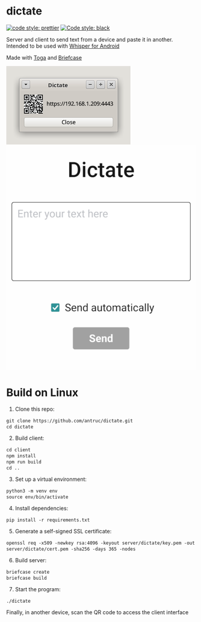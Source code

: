 # dictate

[![code style: prettier](https://img.shields.io/badge/code_style-prettier-ff69b4.svg?style=flat-square)](https://github.com/prettier/prettier)
[![Code style: black](https://img.shields.io/badge/code%20style-black-000000.svg)](https://github.com/psf/black)

Server and client to send text from a device and paste it in another. Intended to be used with [Whisper for Android](https://f-droid.org/es/packages/org.woheller69.whisper)

Made with [Toga](https://github.com/beeware/toga) and [Briefcase](https://github.com/beeware/briefcase)

![alt text](server.png)
![alt text](client.png)

# Build on Linux

1. Clone this repo:
```
git clone https://github.com/antruc/dictate.git
cd dictate
```
2. Build client:
```
cd client
npm install
npm run build
cd ..
```
3. Set up a virtual environment:
```
python3 -m venv env
source env/bin/activate
```
4. Install dependencies:
```
pip install -r requirements.txt
```
5. Generate a self-signed SSL certificate:
```
openssl req -x509 -newkey rsa:4096 -keyout server/dictate/key.pem -out server/dictate/cert.pem -sha256 -days 365 -nodes
```
6. Build server:
```
briefcase create
briefcase build
```
7. Start the program:
```
./dictate
```
Finally, in another device, scan the QR code to access the client interface
